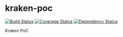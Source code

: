 # kraken-poc
[![Build Status](https://travis-ci.org/baldercm/kraken-poc.svg?branch=master)](https://travis-ci.org/baldercm/kraken-poc)
[![Coverage Status](https://coveralls.io/repos/baldercm/kraken-poc/badge.svg?branch=master)](https://coveralls.io/r/baldercm/kraken-poc?branch=master)
[![Dependency Status](https://david-dm.org/baldercm/kraken-poc.svg)](https://david-dm.org/baldercm/kraken-poc)

Kraken PoC
